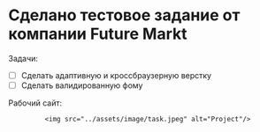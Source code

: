 # Сделано тестовое задание от компании Future Markt

Задачи:

- [ ] Сделать адаптивную и кроссбраузерную верстку
- [ ] Сделать валидированную фому

Рабочий сайт:

<div id="badges" align="center">

`<img src="../assets/image/task.jpeg" alt="Project"/>`
